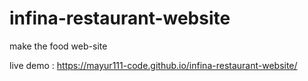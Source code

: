 # infina-restaurant-website
make the food web-site 


live demo :  https://mayur111-code.github.io/infina-restaurant-website/
